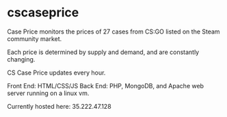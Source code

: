 # cscaseprice
Case Price monitors the prices of 27 cases from CS:GO listed on the Steam community market.

Each price is determined by supply and demand, and are constantly changing.

CS Case Price updates every hour.

Front End: HTML/CSS/JS
Back End: PHP, MongoDB, and Apache web server running on a linux vm.

Currently hosted here: 35.222.47.128
